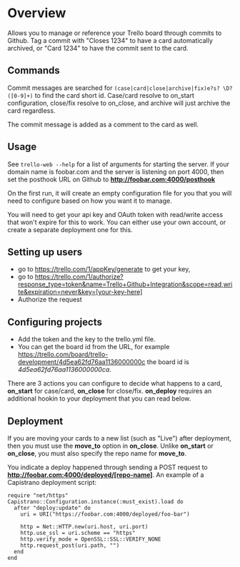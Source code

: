 Overview
===
Allows you to manage or reference your Trello board through commits to Github.
Tag a commit with "Closes 1234" to have a card automatically archived, or "Card 1234" to have the commit sent to the card.

Commands
-
Commit messages are searched for `(case|card|close|archive|fix)e?s? \D?([0-9]+)` to find the card short id.
Case/card resolve to on_start configuration, close/fix resolve to on_close, and archive will just archive the card regardless.

The commit message is added as a comment to the card as well.

Usage
-

See `trello-web --help` for a list of arguments for starting the server. If your domain name is foobar.com and the server is listening on port 4000, then set the posthook URL on Github to __http://foobar.com:4000/posthook__

On the first run, it will create an empty configuration file for you that you will need to configure based on how you want it to manage.

You will need to get your api key and OAuth token with read/write access that won't expire for this to work. You can either use your own account, or create a separate deployment one for this.

## Setting up users

* go to https://trello.com/1/appKey/generate to get your key,
* go to https://trello.com/1/authorize?response_type=token&name=Trello+Github+Integration&scope=read,write&expiration=never&key=[your-key-here]
* Authorize the request

## Configuring projects

* Add the token and the key to the trello.yml file.
* You can get the board id from the URL, for example https://trello.com/board/trello-development/4d5ea62fd76aa1136000000c the board id is _4d5ea62fd76aa1136000000ca_.

There are 3 actions you can configure to decide what happens to a card, __on_start__ for case/card, __on_close__ for close/fix. __on_deploy__ requires an additional hookin to your deployment that you can read below.

Deployment
-

If you are moving your cards to a new list (such as "Live") after deployment, then you must use the __move_to__ option in __on_close__. Unlike __on_start__ or __on_close__, you must also specify the repo name for __move_to__.

You indicate a deploy happened through sending a POST request to __http://foobar.com:4000/deployed/[repo-name]__. An example of a Capistrano deployment script:

    require "net/https"
    Capistrano::Configuration.instance(:must_exist).load do
      after "deploy:update" do
        uri = URI("https://foobar.com:4000/deployed/foo-bar")

        http = Net::HTTP.new(uri.host, uri.port)
        http.use_ssl = uri.scheme == "https"
        http.verify_mode = OpenSSL::SSL::VERIFY_NONE
        http.request_post(uri.path, "")
      end
    end